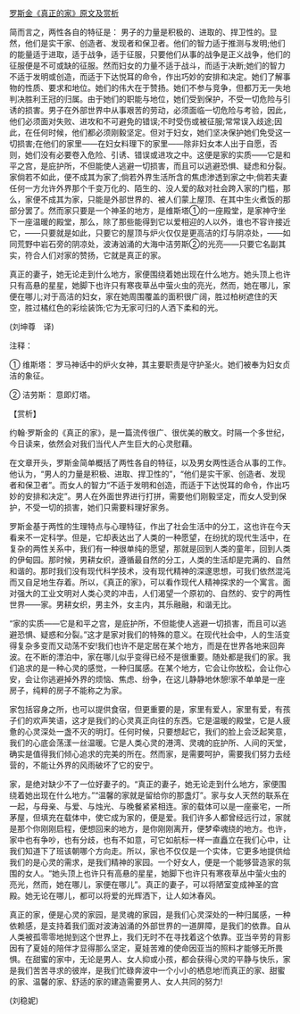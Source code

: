 [罗斯金《真正的家》原文及赏析](https://www.vrrw.net/wx/12255.html)

简而言之，两性各自的特征是： 男子的力量是积极的、进取的、捍卫性的。显然，他们是实干家、创造者、发现者和保卫者。他们的智力适于推测与发明;他们的能量适于进取，适于战争，适于征服，只要他们从事的战争是正义战争，他们的征服便是不可或缺的征服。然而妇女的力量不适于战斗，而适于决断;她们的智力不适于发明或创造，而适于下达悦耳的命令，作出巧妙的安排和决定。她们了解事物的性质、要求和地位。她们的伟大在于赞扬。她们不参与竞争，但都万无一失地判决胜利王冠的归属。由于她们的职能与地位，她们受到保护，不受一切危险与引诱的损害。男子在外部世界中从事艰苦的劳动，必须面临一切危险与考验，因此，他们必须面对失败、进攻和不可避免的错误;不时受伤或被征服;常常误入歧途;因此，在任何时候，他们都必须刚毅坚定。但对于妇女，她们坚决保护她们免受这一切损害;在他们的家里——在妇女料理下的家里——除非妇女本人出于自愿，否则，她们没有必要卷入危险、引诱、错误或进攻之中。这便是家的实质——它是和平之宫，是庇护所，不但能使人逃避一切损害，而且可以逃避恐惧、疑虑和分裂。家倘若不如此，便不成其为家了;倘若外界生活所含的焦虑渗透到家之中;倘若夫妻任何一方允许外界那个千变万化的、陌生的、没人爱的敌对社会跨入家的门槛，那么，家便不成其为家，只能是外部世界的、被人们蒙上屋顶、在其中生火煮饭的那部分罢了。然而家只要是一个神圣的地方，是维斯塔①的一座殿堂，是家神守坐下一座温暖的殿堂，那么，除了那些能得到它以爱相迎的人以外，谁也不容许接近它，——只要就是如此，只要它的屋顶与炉火仅仅是更高洁的灯与阴凉处，——如同荒野中岩石旁的阴凉处，波涛汹涌的大海中洁劳斯②的光亮——只要它名副其实，符合人们对家的赞扬，它就是真正的家。

真正的妻子，她无论走到什么地方，家便围绕着她出现在什么地方。她头顶上也许只有高悬的星星，她脚下也许只有寒夜草丛中萤火虫的亮光，然而，她在哪儿，家便在哪儿;对于高洁的妇女，家在她周围覆盖的面积很广阔，胜过柏树遮住的天空，胜过橘红色的彩绘装饰;它为无家可归的人洒下柔和的光。

(刘坤尊　译)

注释：

① 维斯塔： 罗马神话中的炉火女神，其主要职责是守护圣火。她们被奉为妇女贞洁的象征。

② 洁劳斯： 意即灯塔。



【赏析】

约翰·罗斯金的《真正的家》，是一篇流传很广、很优美的散文。时隔一个多世纪，今日读来，依然会对我们当代人产生巨大的心灵慰藉。

在文章开头，罗斯金简单概括了两性各自的特征，以及男女两性适合从事的工作。他认为，“男人的力量是积极、进取、捍卫性的”，“他们是实干家、创造者、发现者和保卫者”。而女人的智力“不适于发明和创造，而适于下达悦耳的命令，作出巧妙的安排和决定”。男人在外面世界进行打拼，需要他们刚毅坚定，而女人受到保护，不受一切的损害，她们只需要料理好家务。

罗斯金基于两性的生理特点与心理特征，作出了社会生活中的分工，这也许在今天看来不一定科学。但是，它却表达出了人类的一种愿望，在纷扰的现代生活中，在复杂的两性关系中，我们有一种很单纯的愿望，那就是回到人类的童年，回到人类的伊甸园。那时候，男耕女织，遵循最自然的分工，人类的生活却是完满的、自然和谐的。那时我们没有现代科学技术，没有现代精神的深邃思想，可我们依然混沌而又自足地生存着。所以，《真正的家》，可以看作现代人精神探求的一个寓言。面对强大的工业文明对人类心灵的冲击，人们渴望一个原初的、自然的、安宁的两性世界——家。男耕女织，男主外，女主内，其乐融融，和谐无比。

“家的实质——它是和平之宫，是庇护所，不但能使人逃避一切损害，而且可以逃避恐惧、疑惑和分裂。”这才是家对我们的特殊的意义。在现代社会中，人的生活变得复杂多变而又动荡不安!我们也许不是定居在某个地方，而是在世界各地来回奔波。在不断的漂泊中，家在哪儿似乎变得已经不是很重要。随处都是我们的家。我们追求的是一种心灵的感觉，一种归属感。在某个地方，它会让你放松，会让你心安，会让你逃避掉外界的烦恼、焦虑、纷争，在这儿静静地休憩!家不单单是一座房子，纯粹的房子不能称之为家。

家包括容身之所，也可以提供食宿，但更重要的是，家里有爱人，家里有爱，有孩子们的欢声笑语，这才是我们的心灵真正向往的东西。它是温暖的殿堂，它是人疲惫的心灵深处一盏不灭的明灯。任何时候，只要想起它，我们的脸上会泛起笑意，我们的心底会荡漾一丝温暖。它是人类心灵的港湾、灵魂的庇护所、人间的天堂，确实是值得我们倾心追求的完美的所在。然而家，是需要呵护，需要我们努力去经营的，不能让外界的风雨破坏了它的安宁。

家，是绝对缺少不了一位好妻子的。“真正的妻子，她无论走到什么地方，家便围绕着她出现在什么地方。”“温馨的家就是留给你的那盏灯”。家与女人天然的联系在一起，与母亲、与爱、与烛光、与晚餐紧紧相连。家的载体可以是一座豪宅，一所茅屋，但填充在载体中，使它成为家的，便是爱。我们许多人都曾经远行过，家就是那个你刚刚启程，便想回来的地方，是你刚刚离开，便梦牵魂绕的地方。也许，家中也有争吵，也有分歧，也有不如意，可它如航标一样一直矗立在我们心中，让我们知道下了班该朝哪个方向走。所以，家也不仅仅是一个实体，它更多地提供给我们的是心灵的需求，是我们精神的家园。一个好女人，便是一个能够营造家的氛围的女人。“她头顶上也许只有高悬的星星，她脚下也许只有寒夜草丛中萤火虫的亮光，然而，她在哪儿，家便在哪儿”。真正的妻子，可以将陋室变成神圣的宫殿。她无论在哪儿，都可以将爱的光辉洒下，让人如沐春风。

真正的家，便是心灵的家园，是灵魂的家园，是我们心灵深处的一种归属感，一种依赖感，是支持着我们面对波涛汹涌的外部世界的一道屏障，是我们的依靠。自从人类被孤零零地抛到这个世界上，我们无时不在寻找着这个依靠。亚当辛劳的背影因有了夏娃的陪伴才显得那么坚定，夏娃苦难的使命因亚当的照料才能够无所畏惧。在甜蜜的家中，无论是男人、女人抑或小孩，都会获得心灵的平静与快乐，家是我们苦苦寻求的彼岸，是我们忙碌奔波中一个小小的栖息地!而真正的家、甜蜜的家、温馨的家、舒适的家的建造需要男人、女人共同的努力!

(刘稳妮)

